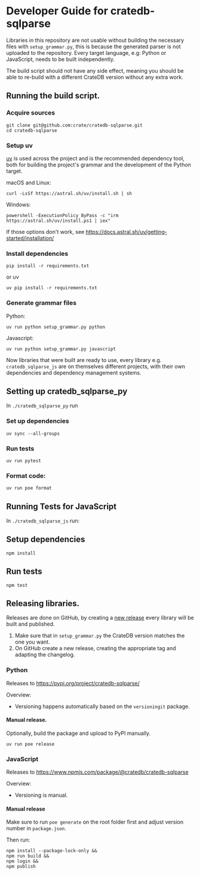 # Developer Guide for cratedb-sqlparse

Libraries in this repository are not usable without building the necessary files with `setup_grammar.py`,
this is because the generated parser is not uploaded to the repository. Every target language, e.g:
Python or JavaScript, needs to be built independently.

The build script should not have any side effect, meaning you should be able to re-build with
a different CrateDB version without any extra work.

## Running the build script.

### Acquire sources
```shell
git clone git@github.com:crate/cratedb-sqlparse.git
cd cratedb-sqlparse
```

### Setup uv
[uv](https://docs.astral.sh/uv/) is used across the project and is the recommended dependency tool, both for building the
project's grammar and the development of the Python target.

macOS and Linux:
```shell
curl -LsSf https://astral.sh/uv/install.sh | sh
```

Windows:
```shell
powershell -ExecutionPolicy ByPass -c "irm https://astral.sh/uv/install.ps1 | iex"
```

If those options don't work, see https://docs.astral.sh/uv/getting-started/installation/

### Install dependencies
```shell
pip install -r requirements.txt
```

or uv

```shell
uv pip install -r requirements.txt
```

### Generate grammar files

Python:
```shell
uv run python setup_grammar.py python
```

Javascript:
```shell
uv run python setup_grammar.py javascript
```

Now libraries that were built are ready to use, every library e.g. `cratedb_sqlparse_js` 
are on themselves different projects, with their own dependencies and
dependency management systems.

## Setting up cratedb_sqlparse_py

In `./cratedb_sqlparse_py` run


### Set up dependencies

```shell
uv sync --all-groups
```

### Run tests

```shell
uv run pytest
```

### Format code:
```shell
uv run poe format
```
 
## Running Tests for JavaScript
In `./cratedb_sqlparse_js` run:

## Setup dependencies
```shell
npm install
```

## Run tests
```shell
npm test
```

## Releasing libraries.
Releases are done on GitHub, by creating a [new release](https://github.com/crate/cratedb-sqlparse/releases)
every library will be built and published.

1. Make sure that in `setup_grammar.py` the CrateDB version matches the one you want.
2. On GitHub create a new release, creating the appropriate tag and adapting the changelog.

### Python
Releases to https://pypi.org/project/cratedb-sqlparse/

Overview:
- Versioning happens automatically based on the `versioningit` package.

#### Manual release.
Optionally, build the package and upload to PyPI manually.
```shell
uv run poe release
```

### JavaScript
Releases to https://www.npmjs.com/package/@cratedb/cratedb-sqlparse

Overview:
- Versioning is manual.

#### Manual release
Make sure to run `poe generate` on the root folder first and adjust version number in `package.json`.

Then run:
```shell
npm install --package-lock-only && 
npm run build &&
npm login &&
npm publish
```

